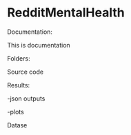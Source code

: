 # RedditMentalHealth

Documentation:


This is documentation

Folders:


Source code


Results:


-json outputs

-plots


Datase


